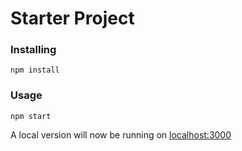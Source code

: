 # Starter Project

### Installing

```
npm install
```

### Usage

```
npm start
```

A local version will now be running on [localhost:3000](http://localhost:3000)
